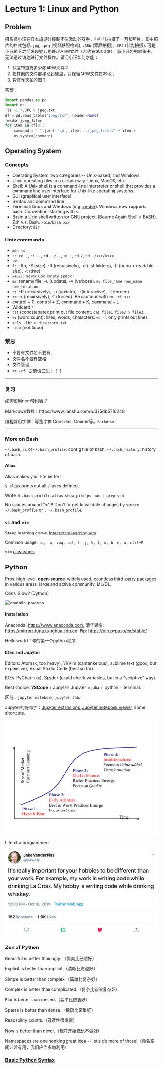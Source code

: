 

# Lecture 1: Linux and Python

## Problem

摄影师小汪在日本旅游时控制不住激动的双手，咔咔咔拍摄了一万张照片，其中照片的格式包括`.jpg`, `.png` (视频快照格式), `.ARW` (索尼拍摄), `.CR2` (佳能拍摄).  可是小汪躺下之后发现她只想处理ARW文件（大约有3000张），而小汪的电脑很卡，无法通过访达进行文件操作。请问小汪如何才能：

1. 快速知道有多少张ARW文件？
2. 把其他的文件都移动到硬盘，只保留ARW文件在本地？
3. 只修昨天拍的图？



答案：

```python
import pandas as pd
import os
!ls -1 *.JPG > jpeg.txt
df = pd.read_table("jpeg.txt", header=None)
!mkdir jpeg_files
for item in df[0]:
    command = " ".join(['cp', item, './jpeg_files/' + item])
    os.system(command)
```



## Operating System

### Concepts
- Operating System: two categories -- Unix-based, and Windows
- Unix: operating files in a certain way. Linux, MacOS, etc.
- Shell: A Unix shell is a command-line interpreter or shell that provides a command line user interface for Unix-like operating systems.
- GUI (graphical user interface)
- Syntax and command line
- Terminal: Linux and Windows (e.g. [cmder](https://cmder.net)). Windows now supports bash. Convention: starting with ``$``.
- Bash: a Unix shell written for GNU project. (Bourne Again Shell = BASH). [Zsh v.s. Bash.](https://www.chenhuijing.com/blog/bash-to-zsh/#🎹) ``/bin/bash xxx``
- Directory: ``dir``

### Unix commands
- ``man ls``
- ``cd``: ``cd .``, ``cd ..``, ``cd ../..``, ``cd ~``, ``cd /``, ``cd ./xxx/xxxx``
- ``pwd``
- ``ls``: -lth, -S (size), -R (recursively), -d (list folders), -h (human-readable size), -t (time)
- ``mkdir``: never use empty space!
- ``mv``: rename file. -u (update), -v (verbose). ``mv file_name new_name new_location``.
- ``cp``: -R (recursively), -u (update), -i (interactive), -f (forced)
- ``rm``: -r (recursively), -f (forced). Be cautious with ``rm -rf xxx``.
- control + C, control + Z, command + K, command + L
- Wildcard ``*``
- ``cat`` (concatenate): print out file content. ``cat file1 file2 > file3``.
- ``wc`` (word count): lines, words, characters. ``wc -l`` only prints out lines.
- ``>``: ``ls -lht > directory.txt``
- ``sudo`` (not Subo)

### 禁忌

- 不要有文件名不要有`.`
- 文件名不要有空格
- 文件管理
- `rm -rf ` 之前请三思！！！



---

### 复习

如何使用ncm转码器？

Markdown教程：https://www.jianshu.com/p/335db5716248

编程常用字体：等宽字体 Consolas, Courier等。`Markdown`

---



### More on Bash
``~/.bash_rc`` or ``~/.bash_profile``: config file of bash. 
``~/.bash_history``: history of bash. 

#### Alias
Alias makes your life better!

``$ alias`` prints out all aliases defined. 

Write in ``.bash_profile``: ``alias show_pid='ps aux | grep ssh'``

No spaces around "="!!! Don't forget to validate changes by ``source ~/.bash_profile`` or ``. ~/.bash_profile``.

### ``vi`` and ``vim``
Steep learning curve. [Interactive learning vim](https://openvim.com)

Common usage: ``:q, :w, :wq, :q!, h, j, k, l, w, b, e, u, ctrl+R``

``vim`` [cheatsheet](https://vim.rtorr.com)



## Python
Pros: high level, <u>**open-source**</u>, widely used, countless third-party packages in various areas, large and active community, ML/DL.

Cons: Slow? (Cython)

![compile-process](https://github.com/AstroJacobLi/Python101.5/raw/master/basic/Figures/compile-process.png)

#### Installation
Anaconda: https://www.anaconda.com; 清华镜像: https://mirrors.tuna.tsinghua.edu.cn.
Pip: https://pip.pypa.io/en/stable/.



Hello world：你的第一个python程序



#### IDEs and Jupyter
Editors: Atom (x, too heavy), Vi/Vim (cantankerous), sublime text (good, but expensive), Visual Studio Code (best so far).

IDEs: PyCharm (x), Spyder (could check variables, but in a "scriptive" way).

Best choice: **<u>VSCode</u>** + [Jupyter](https://jupyter.org)! Jupyter = julia + python + terminal.

区分：``jupyter notebook``, ``jupyter lab``.

Jupyter的好帮手：[Jupyter extensions](https://github.com/ipython-contrib/jupyter_contrib_nbextensions), [Jupyter notebook viewer](https://nbviewer.jupyter.org), some shortcuts.


![The-Outsourcing-Learning-Curve](https://github.com/AstroJacobLi/pynguin/raw/master/basic/Figures/The-Outsourcing-Learning-Curve.png)

Life of a programmer:

![jakevdp](https://github.com/AstroJacobLi/pynguin/raw/master/basic/Figures/jakevdp.png)



### Zen of Python

Beautiful is better than ugly. （优美比丑陋好）

 Explicit is better than implicit.（清晰比晦涩好） 

Simple is better than complex.（简单比复杂好） 

Complex is better than complicated.（复杂比错综复杂好） 

Flat is better than nested.（扁平比嵌套好）

Sparse is better than dense.（稀疏比密集好） 

Readability counts.（可读性很重要） 

Now is better than never.（现在开始做比不做好）  

Namespaces are one honking great idea -- let's do more of those!（命名空间非常有用，我们应当多加利用）



### [Basic Python Syntax](https://github.com/AstroJacobLi/pynguin/blob/master/basic/basic-python.ipynb)
